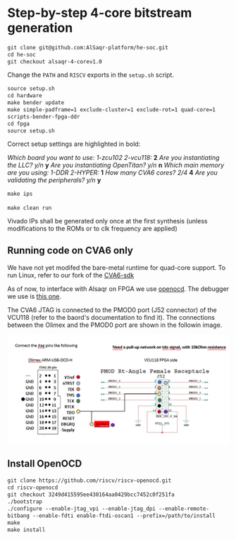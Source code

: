 # Step-by-step 4-core bitstream generation

```
git clone git@github.com:AlSaqr-platform/he-soc.git
cd he-soc
git checkout alsaqr-4-corev1.0
```

Change the `PATH` and `RISCV` exports in the `setup.sh` script.

```
source setup.sh
cd hardware
make bender update
make simple-padframe=1 exclude-cluster=1 exclude-rot=1 quad-core=1 scripts-bender-fpga-ddr
cd fpga
source setup.sh
```
Correct setup settings are highlighted in bold:

*Which board you want to use:  1-zcu102 2-vcu118:* **2**
*Are you instantiating the LLC? y/n* **y**
*Are you instantiating OpenTitan? y/n* **n**
*Which main memory are you using:  1-DDR 2-HYPER:* **1**
*How many CVA6 cores? 2/4* **4**
*Are you validating the peripherals? y/n* **y**

```
make ips

make clean run
```

Vivado IPs shall be generated only once at the first synthesis (unless modifications to the ROMs or to clk frequency are applied)

## Running code on CVA6 only

We have not yet modifed the bare-metal runtime for quad-core support. To run Linux, refer to our fork of the [CVA6-sdk](https://github.com/AlSaqr-platform/cva6-sdk/tree/alsaqr-quad-corev1.0)

As of now, to interface with Alsaqr on FPGA we use [openocd](https://github.com/riscv/riscv-openocd). The debugger we use is [this one](https://www.olimex.com/Products/ARM/JTAG/ARM-USB-OCD-H/).

The CVA6 JTAG is connected to the PMOD0 port (J52 connector) of the VCU118 (refer to the baord's documentation to find it). The connections between the Olimex and the PMOD0 port are shown in the followin image.

![alt text](./openocd/CVA6_jtag_connection.png)

## Install OpenOCD

```
git clone https://github.com/riscv/riscv-openocd.git
cd riscv-openocd
git checkout 3249d415595ee430164aa0429bcc7452c0f251fa
./bootstrap
./configure --enable-jtag_vpi --enable-jtag_dpi --enable-remote-bitbang --enable-fdti enable-ftdi-oscan1 --prefix=/path/to/install
make
make install
```
